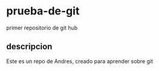 # prueba-de-git
primer repositorio de git hub


## descripcion
Este es un repo de Andres, creado para aprender sobre git
